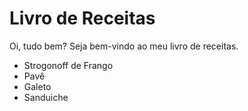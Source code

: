 # Livro de Receitas

Oi, tudo bem?
Seja bem-vindo ao meu livro de receitas.
 - Strogonoff de Frango
 - Pavê
 - Galeto
 - Sanduiche
